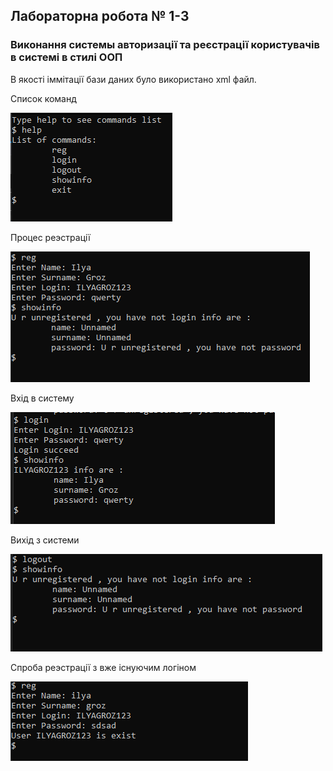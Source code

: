 ## Лабораторна робота № 1-3
### Виконання системы авторизації та реєстрації користувачів в системі в стилі ООП

В якості іммітації бази даних було використано xml файл.

Список команд

![список команд](img\help.PNG)

Процес реэстрації

![registrationi](img\reg_showinfo.PNG)

Вхід в систему

![login](img\logged_showinfo.PNG)

Вихід з системи

![logout](img\logout_showinfo.PNG)

Спроба реэстрації з вже існуючим логіном

![rereg](img\rereg.PNG)
